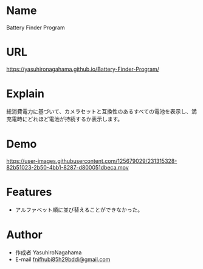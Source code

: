 # Name

Battery Finder Program

# URL

https://yasuhironagahama.github.io/Battery-Finder-Program/

# Explain

総消費電力に基づいて、カメラセットと互換性のあるすべての電池を表示し、満充電時にどれほど電池が持続するか表示します。

# Demo

https://user-images.githubusercontent.com/125679029/231315328-82b51023-2b50-4bb1-8287-d800051dbeca.mov

# Features

* アルファベット順に並び替えることができなかった。

# Author

* 作成者 YasuhiroNagahama
* E-mail fnifhubi85h29bddi@gmail.com
